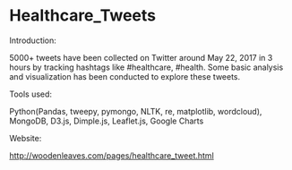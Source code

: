 # Healthcare_Tweets

Introduction:

5000+ tweets have been collected on Twitter around May 22, 2017 in 3 hours by tracking hashtags like #healthcare, #health. Some basic analysis and visualization has been conducted to explore these tweets.

Tools used:

Python(Pandas, tweepy, pymongo, NLTK, re, matplotlib, wordcloud), MongoDB, D3.js, Dimple.js, Leaflet.js, Google Charts

Website:

http://woodenleaves.com/pages/healthcare_tweet.html
